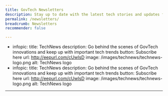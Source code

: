```yaml
---
title: GovTech Newsletters
description: Stay up to date with the latest tech stories and updates from GovTech
permalink: /newsletters/
breadcrumb: Newsletters
recommender: false

---
```


- infopic:
        title: TechNews
        description: Go behind the scenes of GovTech innovations and keep up with important tech trends
        button: Subscribe here
        url: <http://eepurl.com/cUwIsD>
        image: /images/technews/technews-logo.png
        alt: TechNews logo
- infopic:
        title: TechNews
        description: Go behind the scenes of GovTech innovations and keep up with important tech trends
        button: Subscribe here
        url: <http://eepurl.com/cUwIsD>
        image: /images/technews/technews-logo.png
        alt: TechNews logo
        
---
